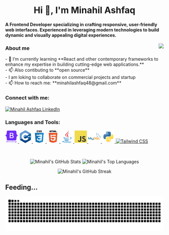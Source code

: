<h1 align="center">Hi 👋, I'm Minahil Ashfaq</h1>
<h4 align="left">A Frontend Developer specializing in crafting responsive, user-friendly web interfaces. Experienced in leveraging modern technologies to build dynamic and visually appealing digital experiences.</h4>

<img align="right" height="150" src="https://www.flaticon.com/free-sticker/binary-code_11920708?term=tech&page=2&position=20&origin=search&related_id=11920708
" />

###
<h3>About me</h3>
- 🌱 I’m currently learning **React and other contemporary frameworks to enhance my expertise in building cutting-edge web applications.** <br>
- 📫 Also contibuting to **open source** <br>
- I am loking to collaborate on commercial projects and startup <br>
- 📫 How to reach me: **minahilashfaq48@gmail.com**

<h3 align="left">Connect with me:</h3>
<p align="left">
    <a href="https://www.linkedin.com/in/minahil-ashfaq-781011272/" target="_blank">
        <img align="center" src="https://raw.githubusercontent.com/rahuldkjain/github-profile-readme-generator/master/src/images/icons/Social/linked-in-alt.svg" alt="Minahil Ashfaq LinkedIn" height="30" width="40" />
    </a>
</p>

<h3 align="left">Languages and Tools:</h3>
<p align="left">
    <a href="https://getbootstrap.com" target="_blank" rel="noreferrer">
        <img src="https://raw.githubusercontent.com/devicons/devicon/master/icons/bootstrap/bootstrap-plain-wordmark.svg" alt="Bootstrap" width="40" height="40" />
    </a>
    <a href="https://www.w3schools.com/cpp/" target="_blank" rel="noreferrer">
        <img src="https://raw.githubusercontent.com/devicons/devicon/master/icons/cplusplus/cplusplus-original.svg" alt="C++" width="40" height="40" />
    </a>
    <a href="https://www.w3schools.com/css/" target="_blank" rel="noreferrer">
        <img src="https://raw.githubusercontent.com/devicons/devicon/master/icons/css3/css3-original-wordmark.svg" alt="CSS3" width="40" height="40" />
    </a>
    <a href="https://www.w3.org/html/" target="_blank" rel="noreferrer">
        <img src="https://raw.githubusercontent.com/devicons/devicon/master/icons/html5/html5-original-wordmark.svg" alt="HTML5" width="40" height="40" />
    </a>
    <a href="https://www.java.com" target="_blank" rel="noreferrer">
        <img src="https://raw.githubusercontent.com/devicons/devicon/master/icons/java/java-original.svg" alt="Java" width="40" height="40" />
    </a>
    <a href="https://developer.mozilla.org/en-US/docs/Web/JavaScript" target="_blank" rel="noreferrer">
        <img src="https://raw.githubusercontent.com/devicons/devicon/master/icons/javascript/javascript-original.svg" alt="JavaScript" width="40" height="40" />
    </a>
    <a href="https://www.mysql.com/" target="_blank" rel="noreferrer">
        <img src="https://raw.githubusercontent.com/devicons/devicon/master/icons/mysql/mysql-original-wordmark.svg" alt="MySQL" width="40" height="40" />
    </a>
    <a href="https://www.python.org" target="_blank" rel="noreferrer">
        <img src="https://raw.githubusercontent.com/devicons/devicon/master/icons/python/python-original.svg" alt="Python" width="40" height="40" />
    </a>
    <a href="https://tailwindcss.com/" target="_blank" rel="noreferrer">
        <img src="https://www.vectorlogo.zone/logos/tailwindcss/tailwindcss-icon.svg" alt="Tailwind CSS" width="40" height="40" />
    </a>
</p>
<br><br>
<div align="center">
    <img src="https://github-readme-stats.vercel.app/api?username=minahil48&hide_title=false&hide_rank=false&show_icons=true&include_all_commits=true&count_private=true&disable_animations=false&theme=dracula&locale=en&hide_border=false" height="150" alt="Minahil's GitHub Stats" />
    <img src="https://github-readme-stats.vercel.app/api/top-langs?username=minahil48&locale=en&hide_title=false&layout=compact&card_width=320&langs_count=5&theme=dracula&hide_border=false" height="150" alt="Minahil's Top Languages" />
</div>

<p align="center">
    <img src="https://github-readme-streak-stats.herokuapp.com/?user=minahil48&theme=dracula&hide_border=false" alt="Minahil's GitHub Streak" />
</p>

## Feeding...
![Snake animation](https://raw.githubusercontent.com/Minahil48/Minahil48/output/github-contribution-grid-snake-dark.svg)

##
